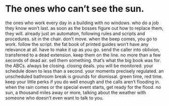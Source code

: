 # The ones who can’t see the sun.

the ones who work every day in a building with no windows. who do  a job they know won’t last. as soon as the bosses figure out how to replace them, they will. already just an automaton, following rules and scripts and procedures. sit in the chair. don’t move. when the beep comes, you go to work. follow the script. the fat book of printed guides won’t have any relevance at all. have to make it up as you go. send the caller into oblivion, transferred to a dead extension. keep them on the line. no more than a few seconds of dead air. sell them something. that’s what the big book was for. the ABCs. always be closing. closing deals. you will be monitored. your schedule down to less than a second. your moments precisely regulated. an unscheduled bathroom break is grounds for dismissal. green time, red time. keep your little perks if you do well enough and the calls aren’t flooding in. when the rain comes or the special event starts, get ready for the flood. no sun, a thousand miles away or more, talking about the weather with someone who doesn’t even want to talk to you.